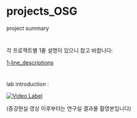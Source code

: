 # projects_OSG
project summary
#
각 프로젝트별 1줄 설명이 있으니 참고 바랍니다:

[1-line_descriptions](https://github.com/cauosg/projects_OSG/blob/master/(README)_1-line_descriptions.pdf)
#
lab introduction : 

[![Video Label](http://img.youtube.com/vi/YtgvsTohkLU/0.jpg)](https://www.youtube.com/watch?v=YtgvsTohkLU)

(증강현실 영상 이후부터는 연구실 결과물 촬영본입니다)
